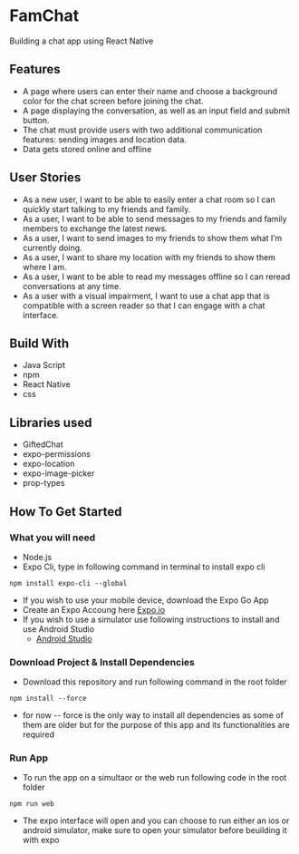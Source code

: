 # FamChat
 
 Building a chat app using React Native
 
## Features

- A page where users can enter their name and choose a background color for the chat screen
before joining the chat.
- A page displaying the conversation, as well as an input field and submit button.
- The chat must provide users with two additional communication features: sending images
and location data.
- Data gets stored online and offline


## User Stories

- As a new user, I want to be able to easily enter a chat room so I can quickly start talking to my
friends and family.
- As a user, I want to be able to send messages to my friends and family members to exchange
the latest news.
- As a user, I want to send images to my friends to show them what I’m currently doing.
- As a user, I want to share my location with my friends to show them where I am.
- As a user, I want to be able to read my messages offline so I can reread conversations at any
time.
- As a user with a visual impairment, I want to use a chat app that is compatible with a screen
reader so that I can engage with a chat interface.

 
## Build With

- Java Script 
- npm
- React Native 
- css

## Libraries used
- GiftedChat
- expo-permissions
- expo-location
- expo-image-picker
- prop-types


## How To Get Started

### What you will need
- Node.js 
- Expo Cli, type in following command in terminal to install expo cli
```
npm install expo-cli --global
```
- If you wish to use your mobile device, download the Expo Go App 
- Create an Expo Accoung here [Expo.io](https://expo.io)
- If you wish to use a simulator use following instructions to install and use Android Studio
    - [Android Studio](https://docs.expo.io/workflow/android-studio-emulator/)

### Download Project & Install Dependencies
- Download this repository and run following command in the root folder 

```
npm install --force
```
- for now -- force is the only way to install all dependencies as some of them are older but for the purpose of this app and its functionalities are required
### Run App

- To run the app on a simultaor or the web run following code in the root folder
```
npm run web
```
- The expo interface will open and you can choose to run either an ios or android simulator, make sure to open your simulator before beuilding it with expo
